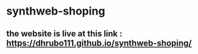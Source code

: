 # synthweb-shoping


## the website is live at this link : https://dhrubo111.github.io/synthweb-shoping/


